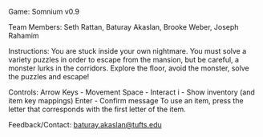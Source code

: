 Game: Somnium v0.9

Team Members: Seth Rattan, Baturay Akaslan, Brooke Weber, Joseph Rahamim

Instructions:
You are stuck inside your own nightmare. You must solve a variety puzzles in order to escape from the mansion, but be careful, a monster lurks in the corridors. Explore the floor, avoid the monster, solve the puzzles and escape!

Controls:
Arrow Keys - Movement
Space - Interact
i     - Show inventory (and item key mappings)
Enter - Confirm message
To use an item, press the letter that corresponds with the first letter of the item.

Feedback/Contact:
baturay.akaslan@tufts.edu